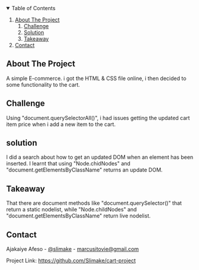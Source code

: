 <!-- TABLE OF CONTENTS -->
<details open="open">
  <summary>Table of Contents</summary>
  <ol>
    <li><a href="#about-the-project">About The Project</a>
      <ol>
        <li><a href="#challenge">Challenge</a>
        <li><a href="#solution">Solution</a>        
        <li><a href="#takeaway">Takeaway</a>
      </ol>
    </li>
    <li><a href="#contact">Contact</a></li>
  </ol>
</details>



<!-- ABOUT THE PROJECT -->
## About The Project
A simple E-commerce. i got the HTML & CSS file online, i then decided to some functionality to the cart.

## Challenge
Using "document.querySelectorAll()", i had issues getting the updated cart item price when i add a new item to the cart.

## solution
I did a search about how to get an updated DOM when an element has been inserted. I learnt that using "Node.chidNodes" and "document.getElementsByClassName" returns an update DOM.

## Takeaway
That there are document methods like "document.querySelector()" that return a static nodelist, while
"Node.childNodes" and "document.getElementsByClassName" return live nodelist.

<!-- CONTACT -->
## Contact

Ajakaiye Afeso - [@slimake](https://twitter.com/slimake) - marcusitovie@gmail.com

Project Link: https://github.com/Slimake/cart-project

<!-- MARKDOWN LINKS & IMAGES -->
<!-- https://www.markdownguide.org/basic-syntax/#reference-style-links -->
